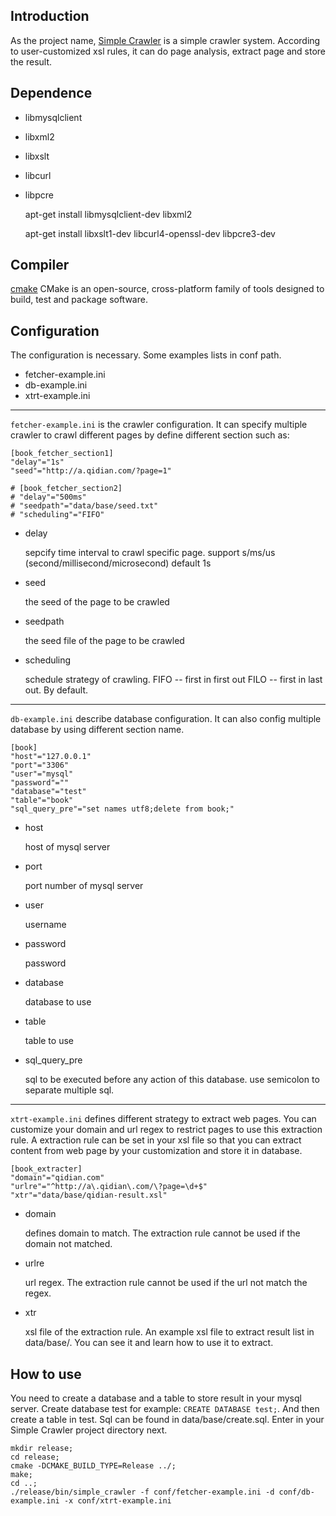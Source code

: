 Introduction
------------

As the project name, [Simple Crawler][] is a simple crawler system. According to
user-customized xsl rules, it can do page analysis, extract page and store the
result.

[Simple Crawler]:https://github.com/lanchonghero/simple_crawler

Dependence
----------
* libmysqlclient
* libxml2
* libxslt
* libcurl
* libpcre

    apt-get install libmysqlclient-dev libxml2

    apt-get install libxslt1-dev libcurl4-openssl-dev libpcre3-dev

Compiler
--------
[cmake][cmake-org] CMake is an open-source, cross-platform family of tools
designed to build, test and package software. 

[cmake-org]:https://cmake.org/


Configuration
-------------
The configuration is necessary. Some examples lists in conf path.
* fetcher-example.ini
* db-example.ini
* xtrt-example.ini

------------------------------------
`fetcher-example.ini` is the crawler configuration. It can specify multiple
crawler to crawl different pages by define different section such as:

    [book_fetcher_section1]
    "delay"="1s"
    "seed"="http://a.qidian.com/?page=1"

    # [book_fetcher_section2]
    # "delay"="500ms"
    # "seedpath"="data/base/seed.txt"
    # "scheduling"="FIFO"

- delay

    sepcify time interval to crawl specific page.
    support s/ms/us (second/millisecond/microsecond) default 1s

- seed

    the seed of the page to be crawled

- seedpath

    the seed file of the page to be crawled

- scheduling

    schedule strategy of crawling.
    FIFO -- first in first out
    FILO -- first in last out. By default.

------------------------------------
`db-example.ini` describe database configuration. It can also config multiple
database by using different section name.

    [book]
    "host"="127.0.0.1"
    "port"="3306"
    "user"="mysql"
    "password"=""
    "database"="test"
    "table"="book"
    "sql_query_pre"="set names utf8;delete from book;"

- host

    host of mysql server

- port

    port number of mysql server

- user

    username

- password

    password

- database

    database to use

- table

    table to use

- sql_query_pre

    sql to be executed before any action of this database. use semicolon to
    separate multiple sql.

------------------------------------
`xtrt-example.ini` defines different strategy to extract web pages. You can
customize your domain and url regex to restrict pages to use this extraction
rule. A extraction rule can be set in your xsl file so that you can extract
content from web page by your customization and store it in database.

    [book_extracter]
    "domain"="qidian.com"
    "urlre"="^http://a\.qidian\.com/\?page=\d+$"
    "xtr"="data/base/qidian-result.xsl"

- domain

    defines domain to match. The extraction rule cannot be used if the domain
    not matched.

- urlre

    url regex. The extraction rule cannot be used if the url not match the
    regex.

- xtr

    xsl file of the extraction rule. An example xsl file to extract result
    list in data/base/. You can see it and learn how to use it to extract.

How to use
----------
You need to create a database and a table to store result in your mysql server.
Create database test for example: `CREATE DATABASE test;`. And then create a
table in test. Sql can be found in data/base/create.sql. Enter in your Simple
Crawler project directory next.

    mkdir release;
    cd release;
    cmake -DCMAKE_BUILD_TYPE=Release ../;
    make;
    cd ..;
    ./release/bin/simple_crawler -f conf/fetcher-example.ini -d conf/db-example.ini -x conf/xtrt-example.ini
